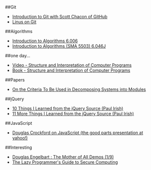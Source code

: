 ##Git
* [Introduction to Git with Scott Chacon of GitHub](http://www.youtube.com/watch?v=ZDR433b0HJY)
* [Linus on Git](http://www.youtube.com/watch?v=4XpnKHJAok8)

##Algorithms
* [Introduction to Algorithms 6.006](http://ocw.mit.edu/courses/electrical-engineering-and-computer-science/6-006-introduction-to-algorithms-fall-2011)
* [Introduction to Algorithms (SMA 5503) 6.046J](http://ocw.mit.edu/courses/electrical-engineering-and-computer-science/6-046j-introduction-to-algorithms-sma-5503-fall-2005)

##one day...
* [Video - Structure and Interpretation of Computer Programs](http://ocw.mit.edu/courses/electrical-engineering-and-computer-science/6-001-structure-and-interpretation-of-computer-programs-spring-2005/video-lectures/)
* [Book - Structure and Interpretation of Computer Programs](http://mitpress.mit.edu/sicp/full-text/book/book.html)

##Papers
* [On the Criteria To Be Used in Decomposing Systems into Modules](http://www.cs.umd.edu/class/spring2003/cmsc838p/Design/criteria.pdf)

##jQuery
* [10 Things I Learned from the jQuery Source (Paul Irish)](http://www.youtube.com/watch?v=i_qE1iAmjFg)
* [11 More Things I Learned from the jQuery Source (Paul Irish)](http://www.youtube.com/watch?v=ARnp9Y8xgR4)

##JavaScript
* [Douglas Crockford on JavaScript (the good parts presentation at yahoo!)](http://www.yuiblog.com/crockford/)

##Interesting
* [Douglas Engelbart : The Mother of All Demos (1/9)](http://www.youtube.com/watch?v=JfIgzSoTMOs)
* [The Lazy Programmer's Guide to Secure Computing](http://www.youtube.com/watch?v=eL5o4PFuxTY)
